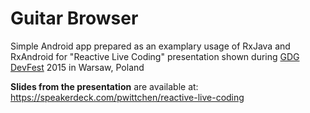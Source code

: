 Guitar Browser
==============

Simple Android app prepared as an examplary usage of RxJava and RxAndroid for "Reactive Live Coding" presentation shown during [GDG DevFest](http://devfest.pl) 2015 in Warsaw, Poland

**Slides from the presentation** are available at: https://speakerdeck.com/pwittchen/reactive-live-coding


